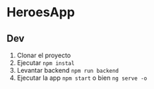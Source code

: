 # HeroesApp

## Dev

1. Clonar el proyecto
2. Ejecutar `npm instal`
3. Levantar backend `npm run backend`
4. Ejecutar la app `npm start` o bien `ng serve -o`
